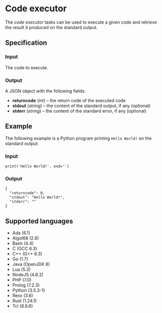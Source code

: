 # Code executor

The _code executor_ tasks can be used to execute a given code and retrieve the result it produced on the standard output.

## Specification

### Input

The code to execute.

### Output

A JSON object with the following fields:

- **returncode** (_int_) – the return code of the executed code
- **stdout** (_string_) – the content of the standard output, if any (optional)
- **stderr** (_string_) – the content of the standard error, if any (optional)

## Example

The following example is a Python program printing `Hello World!` on the standard output:

### Input

    print('Hello World!', end='')

### Output

    {
      "returncode": 0,
      "stdout": "Hello World!",
      "stderr": ""
    }

## Supported languages

- Ada (6.1)
- Algol68 (2.8)
- Bash (4.4)
- C (GCC 6.3)
- C++ (G++ 6.3)
- Go (1.7)
- Java (OpenJDK 8)
- Lua (5.3)
- NodeJS (4.8.2)
- PHP (7.0)
- Prolog (7.2.3)
- Python (3.5.3-1)
- Rexx (3.6)
- Rust (1.24.1)
- Tcl (8.6.6)
